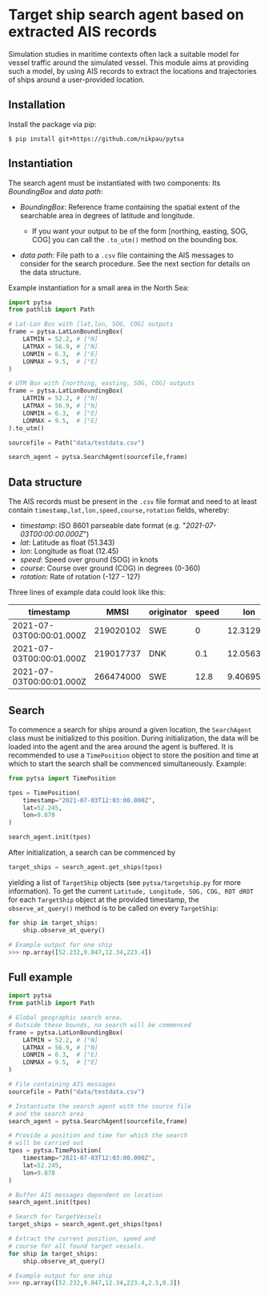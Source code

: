 # Target ship search agent based on extracted AIS records

Simulation studies in maritime contexts often lack a suitable model for vessel traffic around the simulated vessel. This module aims at providing such a model, by using AIS records to extract the locations and trajectories of ships around a user-provided location.

## Installation
Install the package via pip:
```shell
$ pip install git+https://github.com/nikpau/pytsa
```

## Instantiation
The search agent must be instantiated with two components: Its _BoundingBox_ and _data path_:

- _BoundingBox_: Reference frame containing the spatial extent of the searchable area in degrees of latitude and longitude. 

    - If you want your output to be of the form [northing, easting, SOG, COG] you can call the `.to_utm()` method on the bounding box.

- _data path_: File path to a `.csv` file containing the AIS messages to consider for the search procedure. See the next section for details on the data structure.

Example instantiation for a small area in the North Sea:

```py
import pytsa
from pathlib import Path

# Lat-Lon Box with [lat,lon, SOG, COG] outputs
frame = pytsa.LatLonBoundingBox(
    LATMIN = 52.2, # [°N]
    LATMAX = 56.9, # [°N]
    LONMIN = 6.3,  # [°E]
    LONMAX = 9.5,  # [°E]
)

# UTM Box with [northing, easting, SOG, COG] outputs
frame = pytsa.LatLonBoundingBox(
    LATMIN = 52.2, # [°N]
    LATMAX = 56.9, # [°N]
    LONMIN = 6.3,  # [°E]
    LONMAX = 9.5,  # [°E]
).to_utm()

sourcefile = Path("data/testdata.csv")

search_agent = pytsa.SearchAgent(sourcefile,frame)
```

## Data structure
The AIS records must be present in the `.csv` file format and need to at least contain `timestamp,lat,lon,speed,course,rotation` fields, whereby:

- _timestamp_: ISO 8601 parseable date format (e.g. "_2021-07-03T00:00:00.000Z_")
- _lat_: Latitude as float (51.343)
- _lon_: Longitude as float (12.45)
- _speed_: Speed over ground (SOG) in knots
- _course_: Course over ground (COG) in degrees (0-360)
- _rotation_: Rate of rotation (-127 - 127)

Three lines of example data could look like this: 

| timestamp | MMSI | originator |	 speed | lon | lat | course |
| --- | --- | --- | --- | --- | --- | --- |
2021-07-03T00:00:01.000Z | 219020102|	SWE|	0|	12.312933|	56.125557|	24.8|
2021-07-03T00:00:01.000Z|	219017737|	DNK|	0.1|	12.056323|	55.836347|	29.5|
2021-07-03T00:00:01.000Z|	266474000|	SWE|	12.8|	9.406958|	58.19693|	121.7|

## Search

To commence a search for ships around a given location, the `SearchAgent` class must be initialized to this position. During initialization, the data will be loaded into the agent and the area around the agent is buffered. It is recommended to use a `TimePosition` object to store the position and time at which to start the search shall be commenced simultaneously. Example:

```py
from pytsa import TimePosition

tpos = TimePosition(
    timestamp="2021-07-03T12:03:00.000Z",
    lat=52.245,
    lon=9.878
)

search_agent.init(tpos)
```

After initialization, a search can be commenced by

```py
target_ships = search_agent.get_ships(tpos)
```
yielding a list of `TargetShip` objects (see `pytsa/targetship.py` for more information).
To get the current `Latitude, Longitude, SOG, COG, ROT dROT` for each `TargetShip` object at the provided timestamp, the `observe_at_query()` method is to be called on every `TargetShip`:

```py
for ship in target_ships:
    ship.observe_at_query()

# Example output for one ship
>>> np.array([52.232,9.847,12.34,223.4])
```

## Full example
```py
import pytsa
from pathlib import Path

# Global geographic search area.
# Outside these bounds, no search will be commenced
frame = pytsa.LatLonBoundingBox(
    LATMIN = 52.2, # [°N]
    LATMAX = 56.9, # [°N]
    LONMIN = 6.3,  # [°E]
    LONMAX = 9.5,  # [°E]
)

# File containing AIS messages
sourcefile = Path("data/testdata.csv")

# Instantiate the search agent with the source file 
# and the search area
search_agent = pytsa.SearchAgent(sourcefile,frame)

# Provide a position and time for which the search
# will be carried out
tpos = pytsa.TimePosition(
    timestamp="2021-07-03T12:03:00.000Z",
    lat=52.245,
    lon=9.878
)

# Buffer AIS messages dependent on location
search_agent.init(tpos)

# Search for TargetVessels
target_ships = search_agent.get_ships(tpos)

# Extract the current position, speed and
# course for all found target vessels.
for ship in target_ships:
    ship.observe_at_query()

# Example output for one ship
>>> np.array([52.232,9.847,12.34,223.4,2.5,0.3])
```